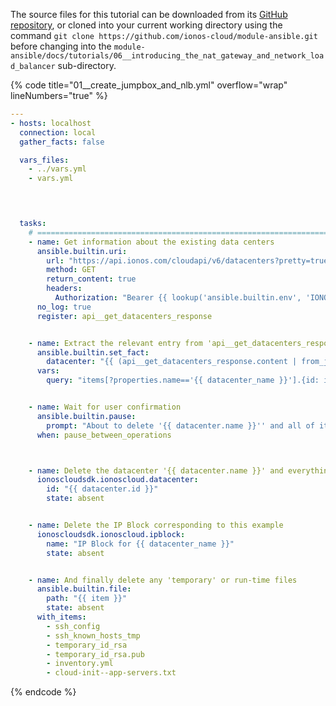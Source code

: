 The source files for this tutorial can be downloaded from its [GitHub repository](https://github.com/ionos-cloud/module-ansible/tree/master/docs/), or cloned into your current working directory using the command `git clone https://github.com/ionos-cloud/module-ansible.git` before changing into the `module-ansible/docs/tutorials/06__introducing_the_nat_gateway_and_network_load_balancer` sub-directory.

{% code title="01__create_jumpbox_and_nlb.yml" overflow="wrap" lineNumbers="true" %}
```yml
---
- hosts: localhost
  connection: local
  gather_facts: false

  vars_files:
    - ../vars.yml
    - vars.yml

  


  tasks:
    # =======================================================================
    - name: Get information about the existing data centers
      ansible.builtin.uri:
        url: "https://api.ionos.com/cloudapi/v6/datacenters?pretty=true&depth=1&offset=0&limit=1000"
        method: GET
        return_content: true
        headers:
          Authorization: "Bearer {{ lookup('ansible.builtin.env', 'IONOS_TOKEN', default='') }}"
      no_log: true
      register: api__get_datacenters_response


    - name: Extract the relevant entry from 'api__get_datacenters_response'
      ansible.builtin.set_fact:
        datacenter: "{{ (api__get_datacenters_response.content | from_json | json_query(query))[0] }}"
      vars:
        query: "items[?properties.name=='{{ datacenter_name }}'].{id: id, name: properties.name}"


    - name: Wait for user confirmation
      ansible.builtin.pause:
        prompt: "About to delete '{{ datacenter.name }}'' and all of its contents. Press <Enter> to proceed..."
      when: pause_between_operations



    - name: Delete the datacenter '{{ datacenter.name }}' and everything contained therein
      ionoscloudsdk.ionoscloud.datacenter:
        id: "{{ datacenter.id }}"
        state: absent


    - name: Delete the IP Block corresponding to this example
      ionoscloudsdk.ionoscloud.ipblock:
        name: "IP Block for {{ datacenter_name }}"
        state: absent


    - name: And finally delete any 'temporary' or run-time files
      ansible.builtin.file:
        path: "{{ item }}"
        state: absent
      with_items:
        - ssh_config
        - ssh_known_hosts_tmp
        - temporary_id_rsa
        - temporary_id_rsa.pub
        - inventory.yml
        - cloud-init--app-servers.txt

```
{% endcode %}